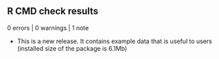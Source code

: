 ## R CMD check results

0 errors | 0 warnings | 1 note

* This is a new release. It contains example data that is useful to users (installed size of the package is 6.1Mb) 
